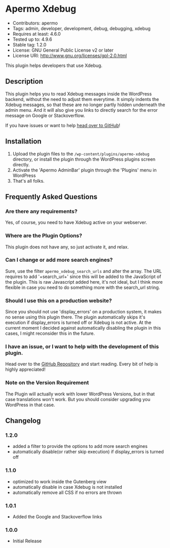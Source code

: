 # Apermo Xdebug #
* Contributors: apermo
* Tags: admin, developer, development, debug, debugging, xdebug
* Requires at least: 4.6.0
* Tested up to: 4.9.6
* Stable tag: 1.2.0
* License: GNU General Public License v2 or later
* License URI: http://www.gnu.org/licenses/gpl-2.0.html

This plugin helps developers that use Xdebug.

## Description ##

This plugin helps you to read Xdebug messages inside the WordPress backend, without the need to adjust them everytime.
It simply indents the Xdebug messages, so that these are no longer partly hidden underneath the admin menu.
And it will also give you links to directly search for the error message on Google or Stackoverflow.

If you have issues or want to help [head over to GitHub](https://github.com/apermo/apermo-xdebug)!

## Installation ##

1. Upload the plugin files to the `/wp-content/plugins/apermo-xdebug` directory, or install the plugin through the WordPress plugins screen directly.
2. Activate the 'Apermo AdminBar' plugin through the 'Plugins' menu in WordPress
3. That's all folks.

## Frequently Asked Questions ##

### Are there any requirements? ###
Yes, of course, you need to have Xdebug active on your webserver.

### Where are the Plugin Options? ###
This plugin does not have any, so just activate it, and relax.

### Can I change or add more search engines? ###
Sure, use the filter `apermo_xdebug_search_urls` and alter the array.
The URL requires to add '+search_url+' since this will be added to the JavaScript of the plugin.
This is raw Javascript added here, it's not ideal, but I think more flexible in case you need to do something more with the search_url string.

### Should I use this on a production website? ###
Since you should not use 'display_errors' on a production system, it makes no sense using this plugin there.
The plugin automatically skips it's execution if display_errors is turned off or Xdebug is not active.
At the current moment I decided against automatically disabling the plugin in this cases, I might reconsider this in the future.

### I have an issue, or I want to help with the development of this plugin. ###
Head over to the [GitHub Repository](https://github.com/apermo/apermo-xdebug) and start reading. Every bit of help is highly appreciated!

### Note on the Version Requirement ###
The Plugin will actually work with lower WordPress Versions, but in that case translations won't work. But you should consider upgrading you WordPress in that case.

## Changelog ##

### 1.2.0 ###
* added a filter to provide the options to add more search engines
* automatically disable(or rather skip execution) if display_errors is turned off

### 1.1.0 ###
* optimized to work inside the Gutenberg view
* automatically disable in case Xdebug is not installed
* automatically remove all CSS if no errors are thrown

### 1.0.1 ###
* Added the Google and Stackoverflow links

### 1.0.0 ###
* Initial Release